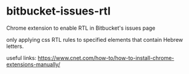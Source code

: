 # bitbucket-issues-rtl
Chrome extension to enable RTL in Bitbucket's issues page

only applying css RTL rules to specified elements that contain Hebrew letters.

useful links: 
https://www.cnet.com/how-to/how-to-install-chrome-extensions-manually/
